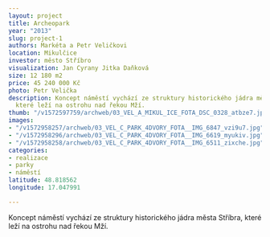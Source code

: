 ```yaml
---
layout: project
title: Archeopark
year: "2013"
slug: project-1
authors: Markéta a Petr Veličkovi
location: Mikulčice
investor: město Stříbro
visualization: Jan Cyrany Jitka Daňková
size: 12 180 m2
price: 45 240 000 Kč
photo: Petr Velička
description: Koncept náměstí vychází ze struktury historického jádra města Stříbra,
  které leží na ostrohu nad řekou Mží.
thumb: "/v1572597759/archweb/03_VEL_A_MIKUL_ICE_FOTA_DSC_0328_atbze7.jpg"
images:
- "/v1572958257/archweb/03_VEL_C_PARK_4DVORY_FOTA__IMG_6847_vzi9u7.jpg"
- "/v1572958296/archweb/03_VEL_C_PARK_4DVORY_FOTA__IMG_6619_myukiv.jpg"
- "/v1572958258/archweb/03_VEL_C_PARK_4DVORY_FOTA__IMG_6511_zixche.jpg"
categories:
- realizace
- parky
- náměstí
latitude: 48.818562
longitude: 17.047991

---
```

Koncept náměstí vychází ze struktury historického jádra města Stříbra, které leží na ostrohu nad řekou Mží.